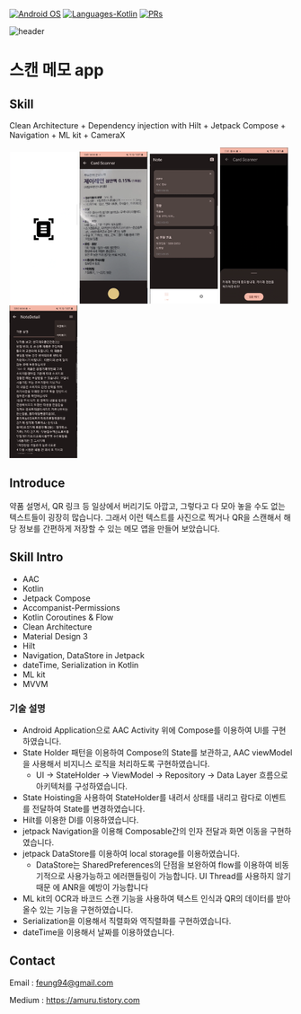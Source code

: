 <p align="left">
  <a href="#"><img alt="Android OS" src="https://img.shields.io/badge/OS-Android-3DDC84?style=flat-square&logo=android"></a>
  <a href="#"><img alt="Languages-Kotlin" src="https://flat.badgen.net/badge/Language/Kotlin?icon=https://raw.githubusercontent.com/binaryshrey/Awesome-Android-Open-Source-Projects/master/assets/Kotlin_Logo_icon_white.svg&color=f18e33"/></a>
  <a href="#"><img alt="PRs" src="https://img.shields.io/badge/PRs-Welcome-3DDC84?style=flat-square"></a>
</p>

![header](https://1.bp.blogspot.com/-9MiK78CFMLM/YQFurOq9AII/AAAAAAAAQ1A/lKj5GiDnO_MkPLb72XqgnvD5uxOsHO-eACLcBGAsYHQ/s0/Android-Compose-1.0-header-v2.png)

# 스캔 메모 app
## Skill
Clean Architecture + Dependency injection with Hilt + Jetpack Compose + Navigation + ML kit + CameraX

<p align="left">
<img src="https://github.com/ese111/CardScanner/blob/main/splash.png" width="24%" height="24%">
<img src="https://github.com/ese111/CardScanner/blob/main/camera_screen.png" width="24%" height="24%">
<img src="https://github.com/ese111/CardScanner/blob/main/screen1.png" width="24%" height="24%">
<img src="https://github.com/ese111/CardScanner/blob/main/screen_permission.png" width="24%" height="24%">
<img src="https://github.com/ese111/CardScanner/blob/main/edit.png" width="24%" height="24%">
</p>                                                                                            

## Introduce

약품 설명서, QR 링크 등 일상에서 버리기도 아깝고, 그렇다고 다 모아 놓을 수도 없는 텍스트들이 굉장히 많습니다.
그래서 이런 텍스트를 사진으로 찍거나 QR을 스캔해서 해당 정보를 간편하게 저장할 수 있는 메모 앱을 만들어 보았습니다.

## Skill Intro
* AAC
* Kotlin
* Jetpack Compose
* Accompanist-Permissions
* Kotlin Coroutines & Flow
* Clean Architecture
* Material Design 3
* Hilt
* Navigation, DataStore in Jetpack
* dateTime, Serialization in Kotlin
* ML kit
* MVVM

### 기술 설명
* Android Application으로 AAC Activity 위에 Compose를 이용하여 UI를 구현 하였습니다.
* State Holder 패턴을 이용하여 Compose의 State를 보관하고, AAC viewModel을 사용해서 비지니스 로직을 처리하도록 구현하였습니다.
  * UI -> StateHolder -> ViewModel -> Repository -> Data Layer 흐름으로 아키텍처를 구성하였습니다.
* State Hoisting을 사용하여 StateHolder를 내려서 상태를 내리고 람다로 이벤트를 전달하여 State를 변경하였습니다.
* Hilt를 이용한 DI를 이용하였습니다.
* jetpack Navigation을 이용해 Composable간의 인자 전달과 화면 이동을 구현하였습니다.
* jetpack DataStore를 이용하여 local storage를 이용하였습니다.
  * DataStore는 SharedPreferences의 단점을 보완하여 flow를 이용하여 비동기적으로 사용가능하고 에러핸들링이 가능합니다. UI Thread를 사용하지 않기때문 에 ANR을 예방이 가능합니다
* ML kit의 OCR과 바코드 스캔 기능을 사용하여 텍스트 인식과 QR의 데이터를 받아 올수 있는 기능을 구현하였습니다.
* Serialization을 이용해서 직렬화와 역직렬화를 구현하였습니다.
* dateTime을 이용해서 날짜를 이용하였습니다.

## Contact

Email : feung94@gmail.com

Medium : https://amuru.tistory.com
